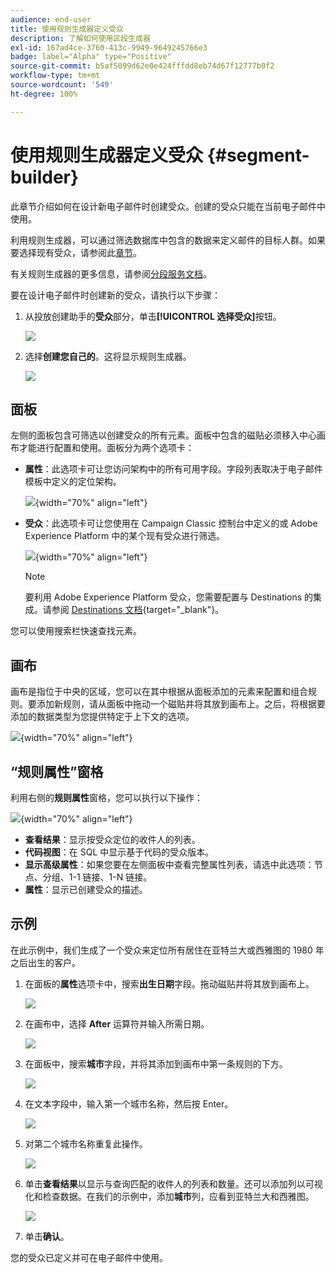 ```yaml
---
audience: end-user
title: 使用规则生成器定义受众
description: 了解如何使用区段生成器
exl-id: 167ad4ce-3760-413c-9949-9649245766e3
badge: label="Alpha" type="Positive"
source-git-commit: b5af5099d62e0e424fffdd8eb74d67f12777b0f2
workflow-type: tm+mt
source-wordcount: '549'
ht-degree: 100%

---
```


# 使用规则生成器定义受众 {#segment-builder}

此章节介绍如何在设计新电子邮件时创建受众。创建的受众只能在当前电子邮件中使用。

利用规则生成器，可以通过筛选数据库中包含的数据来定义邮件的目标人群。如果要选择现有受众，请参阅此[章节](add-audience.md)。

有关规则生成器的更多信息，请参阅[分段服务文档](https://experienceleague.adobe.com/docs/experience-platform/segmentation/ui/segment-builder.html)。

要在设计电子邮件时创建新的受众，请执行以下步骤：

1. 从投放创建助手的&#x200B;**受众**&#x200B;部分，单击&#x200B;**[!UICONTROL 选择受众]**&#x200B;按钮。

   ![](assets/segment-builder0.png)

1. 选择&#x200B;**创建您自己的**。这将显示规则生成器。

   ![](assets/segment-builder.png)

## 面板

左侧的面板包含可筛选以创建受众的所有元素。面板中包含的磁贴必须移入中心画布才能进行配置和使用。面板分为两个选项卡：

* **属性**：此选项卡可让您访问架构中的所有可用字段。字段列表取决于电子邮件模板中定义的定位架构。

   ![](assets/segment-builder2.png){width="70%" align="left"}

* **受众**：此选项卡可让您使用在 Campaign Classic 控制台中定义的或 Adobe Experience Platform 中的某个现有受众进行筛选。

   ![](assets/segment-builder3.png){width="70%" align="left"}

   >[!NOTE]
   >
   >要利用 Adobe Experience Platform 受众，您需要配置与 Destinations 的集成。请参阅 [Destinations 文档](https://experienceleague.adobe.com/docs/experience-platform/destinations/home.html?lang=zh-Hans){target="_blank"}。

您可以使用搜索栏快速查找元素。

## 画布

画布是指位于中央的区域，您可以在其中根据从面板添加的元素来配置和组合规则。要添加新规则，请从面板中拖动一个磁贴并将其放到画布上。之后，将根据要添加的数据类型为您提供特定于上下文的选项。

![](assets/segment-builder4.png){width="70%" align="left"}

## “规则属性”窗格

利用右侧的&#x200B;**规则属性**&#x200B;窗格，您可以执行以下操作：

![](assets/segment-builder5.png){width="70%" align="left"}

* **查看结果**：显示按受众定位的收件人的列表。
* **代码视图**：在 SQL 中显示基于代码的受众版本。
* **显示高级属性**：如果您要在左侧面板中查看完整属性列表，请选中此选项：节点、分组、1-1 链接、1-N 链接。
* **属性**：显示已创建受众的描述。

## 示例

在此示例中，我们生成了一个受众来定位所有居住在亚特兰大或西雅图的 1980 年之后出生的客户。

1. 在面板的&#x200B;**属性**&#x200B;选项卡中，搜索&#x200B;**出生日期**&#x200B;字段。拖动磁贴并将其放到画布上。

   ![](assets/segment-builder6.png)

1. 在画布中，选择 **After** 运算符并输入所需日期。

   ![](assets/segment-builder7.png)

1. 在面板中，搜索&#x200B;**城市**&#x200B;字段，并将其添加到画布中第一条规则的下方。

   ![](assets/segment-builder8.png)

1. 在文本字段中，输入第一个城市名称，然后按 Enter。

   ![](assets/segment-builder9.png)

1. 对第二个城市名称重复此操作。

   ![](assets/segment-builder10.png)

1. 单击&#x200B;**查看结果**&#x200B;以显示与查询匹配的收件人的列表和数量。还可以添加列以可视化和检查数据。在我们的示例中，添加&#x200B;**城市**&#x200B;列，应看到亚特兰大和西雅图。

   ![](assets/segment-builder11.png)

1. 单击&#x200B;**确认**。

您的受众已定义并可在电子邮件中使用。